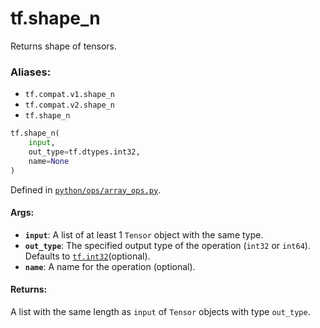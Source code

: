 <div itemscope itemtype="http://developers.google.com/ReferenceObject">
<meta itemprop="name" content="tf.shape_n" />
<meta itemprop="path" content="Stable" />
</div>

# tf.shape_n

Returns shape of tensors.

### Aliases:

* `tf.compat.v1.shape_n`
* `tf.compat.v2.shape_n`
* `tf.shape_n`

``` python
tf.shape_n(
    input,
    out_type=tf.dtypes.int32,
    name=None
)
```



Defined in [`python/ops/array_ops.py`](/code/stable/tensorflow/python/ops/array_ops.py).

<!-- Placeholder for "Used in" -->


#### Args:


* <b>`input`</b>: A list of at least 1 `Tensor` object with the same type.
* <b>`out_type`</b>: The specified output type of the operation (`int32` or `int64`).
  Defaults to <a href="../tf.md#int32"><code>tf.int32</code></a>(optional).
* <b>`name`</b>: A name for the operation (optional).


#### Returns:

A list with the same length as `input` of `Tensor` objects with
  type `out_type`.
